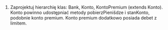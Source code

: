 1. Zaprojektuj hierarchię klas: Bank, Konto, KontoPremium (extends Konto). Konto powinno udostępniać metody 
pobierzPienišdze i stanKonto, podobnie konto premium. Konto premium dodatkowo posiada debet z limitem.